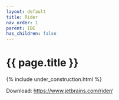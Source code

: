 ```yaml
---
layout: default
title: Rider
nav_order: 1
parent: IDE
has_children: false
---
```


{{ page.title }}
======================

{% include under_construction.html %}

Download: https://www.jetbrains.com/rider/

<br>

<br>